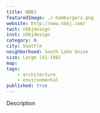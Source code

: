 ```yaml
---
title: NBBJ
featuredImage: ./-hamburgers.png
website: http://www.nbbj.com/
twit: nbbjdesign
inst: nbbjdesign
category: N
city: Seattle
neighborhood: South Lake Union
size: Large (41-100)
map: 
tags:
    - architecture
    - environmental
published: true
---
```


Description
